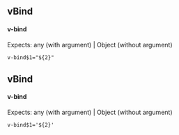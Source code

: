 ## vBind
#### v-bind
Expects: any (with argument) | Object (without argument)
```html
v-bind$1="${2}"
```

## vBind
#### v-bind
Expects: any (with argument) | Object (without argument)
```
v-bind$1='${2}'
```